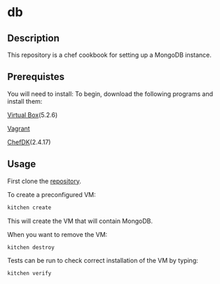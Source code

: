 # db

## Description
This repository is a chef cookbook for setting up a MongoDB instance.

## Prerequistes
You will need to install:
To begin, download the following programs and install them:

[Virtual Box](https://www.virtualbox.org/wiki/Downloads)(5.2.6)

[Vagrant](https://www.vagrantup.com/downloads.html)

[ChefDK](https://downloads.chef.io/chefdk)(2.4.17)

## Usage

First clone the [repository](https://github.com/HirakN/CookbookDB).

To create a preconfigured VM:

```bash
kitchen create
```
This will create the VM that will contain MongoDB.

When you want to remove the VM:

```bash
kitchen destroy
```

Tests can be run to check correct installation of the VM by typing:

```bash
kitchen verify
```

